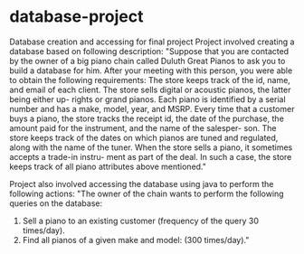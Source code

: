 # database-project
Database creation and accessing for final project
Project involved creating a database based on following description:
"Suppose that you are contacted by the owner of a big piano chain called Duluth Great
Pianos to ask you to build a database for him. After your meeting with this person, you
were able to obtain the following requirements: The store keeps track of the id, name, and
email of each client. The store sells digital or acoustic pianos, the latter being either up-
rights or grand pianos. Each piano is identified by a serial number and has a make, model,
year, and MSRP. Every time that a customer buys a piano, the store tracks the receipt id,
the date of the purchase, the amount paid for the instrument, and the name of the salesper-
son. The store keeps track of the dates on which pianos are tuned and regulated, along with
the name of the tuner. When the store sells a piano, it sometimes accepts a trade-in instru-
ment as part of the deal. In such a case, the store keeps track of all piano attributes above
mentioned."

Project also involved accessing the database using java to perform the following actions:
"The owner of the chain wants to perform the following queries on the database:
1. Sell a piano to an existing customer (frequency of the query 30 times/day).
2. Find all pianos of a given make and model: (300 times/day)."
